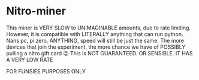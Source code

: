 # Nitro-miner
This miner is VERY SLOW to UNIMAGINABLE amounts, due to rate limiting.
However, it is compatible with LITERALLY anything that can run python.
Nans pc, pi zero, ANYTHING, speed will still be just the same.
The more devices that join the experiment, the more chance we have of POSSIBLY pulling a nitro gift card :wink: 
This is NOT GUARANTEED. OR SENSIBLE. IT HAS A VERY LOW RATE

FOR FUNSIES PURPOSES ONLY
